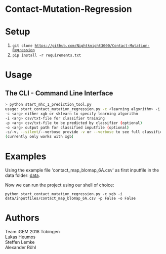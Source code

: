 # Contact-Mutation-Regression

Setup
=====
1. <code>git clone https://github.com/Nightknight3000/Contact-Mutation-Regression</code>
2. <code>pip install -r requirements.txt</code>

Usage
=====
## The CLI - Command Line Interface
```bash
> python start_mhc_1_prediction_tool.py
usage: start_contact_mutation_regression.py -c <learning algorithm> -i <inputfilepath> -p <inputfilepath> -o <outputpath> [-s/-v]
-c <arg> either xgb or sklearn to specify learning algorithm
-i <arg> csv/txt-file for classifier training
-p <arg> csv/txt-file to be predicted by classifier (optional)
-o <arg> output path for classified inputfile (optional)
-s/-v, --silent/--verbose provide -v or --verbose to see full classification process and training (default -s)
(currently only works with xgb)
```

Examples
=====
Using the example file 'contact_map_blomap_6A.csv' as first inputfile in the data folder:
[data](https://github.com/Nightknight3000/Contact-Mutation-Regression/tree/master/data/inputfiles).

Now we can run the project using our shell of choice:

<code>python start_contact_mutation_regression.py -c xgb -i data/inputfiles/contact_map_blomap_6A.csv -p False -o False</code>

Authors
=====
Team iGEM 2018 Tübingen <br />
Lukas Heumos <br />
Steffen Lemke <br />
Alexander Röhl